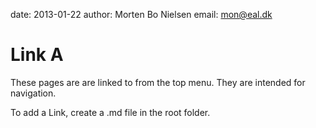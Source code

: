 date: 2013-01-22
author: Morten Bo Nielsen
email: mon@eal.dk

Link A
======

These pages are are linked to from the top menu. They are intended for navigation.

To add a Link, create a .md file in the root folder.
